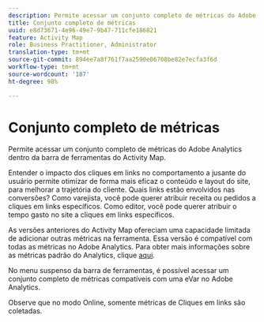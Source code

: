 ```yaml
---
description: Permite acessar um conjunto completo de métricas do Adobe Analytics dentro da barra de ferramentas do Activity Map.
title: Conjunto completo de métricas
uuid: e8d73671-4e96-49e7-9b47-711cfe186821
feature: Activity Map
role: Business Practitioner, Administrator
translation-type: tm+mt
source-git-commit: 894ee7a8f761f7aa2590e06708be82e7ecfa3f6d
workflow-type: tm+mt
source-wordcount: '187'
ht-degree: 98%

---
```



# Conjunto completo de métricas

Permite acessar um conjunto completo de métricas do Adobe Analytics dentro da barra de ferramentas do Activity Map.

Entender o impacto dos cliques em links no comportamento a jusante do usuário permite otimizar de forma mais eficaz o conteúdo e layout do site, para melhorar a trajetória do cliente. Quais links estão envolvidos nas conversões? Como varejista, você pode querer atribuir receita ou pedidos a cliques em links específicos. Como editor, você pode querer atribuir o tempo gasto no site a cliques em links específicos.

As versões anteriores do Activity Map ofereciam uma capacidade limitada de adicionar outras métricas na ferramenta. Essa versão é compatível com todas as métricas no Adobe Analytics. Para obter mais informações sobre as métricas padrão do Analytics, clique [aqui](https://docs.adobe.com/content/help/pt-BR/analytics/components/metrics/overview.html).

No menu suspenso da barra de ferramentas, é possível acessar um conjunto completo de métricas compatíveis com uma eVar no Adobe Analytics.

Observe que no modo Online, somente métricas de Cliques em links são coletadas.
